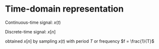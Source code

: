 # Time-domain representation

Continuous-time signal: $x(t)$

Discrete-time signal: $x[n]$

obtained $x[n]$ by sampling $x(t)$ with period $T$ or frequency $f = \frac{1}{T}$
